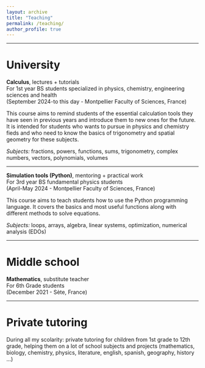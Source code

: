 ```yaml
---
layout: archive
title: "Teaching"
permalink: /teaching/
author_profile: true
---
```


***

University
======

<b>Calculus</b>, lectures + tutorials
<br>For 1st year BS students specialized in physics, chemistry, engineering sciences and health
<br>(September 2024-to this day - Montpellier Faculty of Sciences, France)

This course aims to remind students of the essential calculation tools they have seen in previous years and introduce them to new ones for the future. It is intended for students who wants to pursue in physics and chemistry fieds and who need to know the basics of trigonometry and spatial geometry for these subjects.

<i>Subjects:</i> fractions, powers, functions, sums, trigonometry, complex numbers, vectors, polynomials, volumes

***

<b>Simulation tools (Python)</b>, mentoring + practical work
<br>For 3rd year BS fundamental physics students
<br>(April-May 2024 - Montpellier Faculty of Sciences, France)

This course aims to teach students how to use the Python programming language. It covers the basics and most useful functions along with different methods to solve equations.

<i>Subjects:</i> loops, arrays, algebra, linear systems, optimization, numerical analysis (EDOs)

***

Middle school
======

<b>Mathematics</b>, substitute teacher
<br>For 6th Grade students
<br>(December 2021 - Sète, France)

***

Private tutoring
======

During all my scolarity: private tutoring for children from 1st grade to 12th grade, helping them on a lot of school subjects and projects (mathematics, biology, chemistry, physics, literature, english, spanish, geography, history ...)
